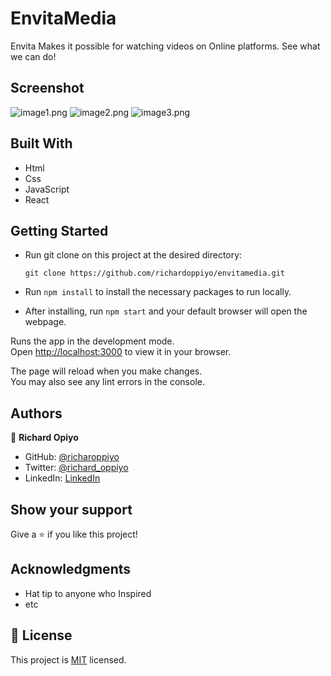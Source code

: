 # EnvitaMedia

Envita Makes it possible for watching videos on Online platforms. See what we can do! 

## Screenshot
![image1.png](./src/images/1.png)
![image2.png](./src/images/2.png)
![image3.png](./src/images/3.png)

## Built With

- Html
- Css
- JavaScript
- React
 

## Getting Started 

- Run git clone on this project at the desired directory:
     ```
    git clone https://github.com/richardoppiyo/envitamedia.git
     ```
- Run `npm install` to install the necessary packages to run locally.

- After installing, run `npm start` and your default browser will open the webpage. 


Runs the app in the development mode.\
Open [http://localhost:3000](http://localhost:3000) to view it in your browser.

The page will reload when you make changes.\
You may also see any lint errors in the console.

## Authors

👤 **Richard Opiyo**

- GitHub: [@richaroppiyo](https://github.com/richardoppiyo)
- Twitter: [@richard_oppiyo](https://twitter.com/blessed_ricky)
- LinkedIn: [LinkedIn](https://www.linkedin.com/in/richardoppiyo/)

## Show your support

Give a ⭐️ if you like this project!

## Acknowledgments

- Hat tip to anyone who Inspired
- etc

## 📝 License

This project is [MIT](./MIT.md) licensed.
